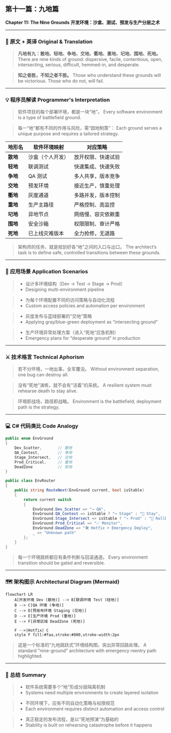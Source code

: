 ## 第十一篇：九地篇

**Chapter 11: The Nine Grounds**
**开发环境：沙盒、测试、预发与生产分层之术**

---

### 🏮 原文 + 英译 Original & Translation

> **凡地有九：散地、轻地、争地、交地、衢地、重地、圮地、围地、死地。**
> There are nine kinds of ground: dispersive, facile, contentious, open, intersecting, serious, difficult, hemmed-in, and desperate.

> **知之者胜，不知之者不胜。**
> Those who understand these grounds will be victorious. Those who do not, will fail.

---

### 💡 程序员解读 Programmer's Interpretation

> 软件项目的每个部署环境，都是一块“地”。
> Every software environment is a type of battlefield ground.

> 每一“地”都有不同的作用与风险，需“因地制策”：
> Each ground serves a unique purpose and requires a tailored strategy.

| 地形名    | 软件环境映射   | 对应策略      |
| ------ | -------- | --------- |
| **散地** | 沙盒（个人开发） | 放开权限、快速试验 |
| **轻地** | 联调测试     | 快速集成、快速失败 |
| **争地** | QA 测试    | 多人共享，版本竞争 |
| **交地** | 预发环境     | 接近生产，慎重处理 |
| **衢地** | 灰度通道     | 多路并发，版本控制 |
| **重地** | 生产主路径    | 严格控制、高监控  |
| **圮地** | 异地节点     | 网络慢、容灾依赖重 |
| **围地** | 安全沙箱     | 权限限制、审计严格 |
| **死地** | 已上线灾难版本  | 全力抢修，无退路  |

> 架构师的任务，就是规划好各“地”之间的入口与出口。
> The architect’s task is to define safe, controlled transitions between these grounds.

---

### 🧪 应用场景 Application Scenarios

> * 设计多环境结构（Dev → Test → Stage → Prod）
> * Designing multi-environment pipeline

> * 为每个环境配置不同的访问策略与自动化流程
> * Custom access policies and automation per environment

> * 灰度发布与蓝绿部署的“交地”策略
> * Applying gray/blue-green deployment as “intersecting ground”

> * 生产环境异常处理方案（进入“死地”应急机制）
> * Emergency plans for “desperate ground” in production

---

### ⚔️ 技术格言 Technical Aphorism

> 若不分环境，一地出事，全军覆没。
> Without environment separation, one bug can destroy all.

> 没有“死地”演练，就不会有“活着”的系统。
> A resilient system must rehearse death to stay alive.

> 环境即战场，路径即战略。
> Environment is the battlefield; deployment path is the strategy.

---

### 💻 C# 代码类比 Code Analogy

```csharp
public enum EnvGround
{
    Dev_Scatter,       // 散地
    QA_Contest,        // 争地
    Stage_Intersect,   // 交地
    Prod_Critical,     // 重地
    DeadZone           // 死地
}

public class EnvRouter
{
    public string RouteNext(EnvGround current, bool isStable)
    {
        return current switch
        {
            EnvGround.Dev_Scatter => "→ QA",
            EnvGround.QA_Contest => isStable ? "→ Stage" : "🔁 Stay",
            EnvGround.Stage_Intersect => isStable ? "→ Prod" : "🔁 Rollback",
            EnvGround.Prod_Critical => "✅ Monitor",
            EnvGround.DeadZone => "🛠 Hotfix + Emergency Deploy",
            _ => "Unknown path"
        };
    }
}
```

> 每一个环境跳转都应有条件判断与回滚通道。
> Every environment transition should be gated and reversible.

---

### 🗺️ 架构图示 Architectural Diagram (Mermaid)

```mermaid
flowchart LR
    A[开发环境 Dev (散地)] --> B[联调环境 Test (轻地)]
    B --> C[QA 环境 (争地)]
    C --> D[预发布环境 Staging (交地)]
    D --> E[生产环境 Prod (重地)]
    E --> F[异常区域 DeadZone (死地)]

    F -->|Hotfix| C
    style F fill:#faa,stroke:#800,stroke-width:2px
```

> 这是一个标准的“九地跳跃式”环境结构图，突出异常回路处理。
> A standard "nine-ground" architecture with emergency reentry path highlighted.

---

### 📌 总结 Summary

> * 软件系统需要多个“地”形成分层隔离机制
> * Systems need multiple environments to create layered isolation

> * 不同环境下，应有不同自动化策略与权限规范
> * Each environment requires distinct automation and access control

> * 真正稳定的发布流程，是以“死地预演”为基础的
> * Stability is built on rehearsing catastrophe before it happens
